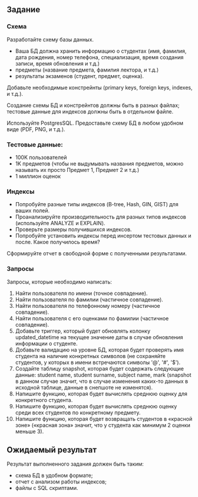 ## Задание

### Схема

Разработайте схему базы данных.

- Ваша БД должна хранить информацию о студентах (имя, фамилия, дата рождения, номер телефона, специализация, время
  создания записи, время обновления и т.д.)
- предметы (название предмета, фамилия лектора, и т.д.)
- результаты экзаменов (студент, предмет, оценка).

Добавьте необходимые констрейнты (primary keys, foreign keys, indexes, и т.д.).

Создание схемы БД и констрейнтов должны быть в разных файлах;
тестовые данные для индексов должны быть в отдельном файле.

Используйте PostgresSQL. Предоставьте схему БД в любом удобном виде (PDF, PNG, и т.д.).

### Тестовые данные:

- 100K пользователей
- 1K предметов (чтобы не выдумывать названия предметов, можно называть их просто Предмет 1, Предмет 2 и т.д.)
- 1 миллион оценок

### Индексы

- Попробуйте разные типы индексов (B-tree, Hash, GIN, GIST) для ваших полей.
- Проанализируйте производительность для разных типов индексов (используйте ANALYZE и EXPLAIN).
- Проверьте размеры получившихся индексов.
- Попробуйте установить индексы перед инсертом тестовых данных и после. Какое получилось время?

Сформируйте отчет в свободной форме с полученными результатами.

### Запросы

Запросы, которые необходимо написать:

1. Найти пользователя по имени (точное совпадение).
2. Найти пользователя по фамилии (частичное совпадение).
3. Найти пользователя по телефонному номеру (частичное совпадение).
4. Найти пользователя с его оценками по фамилии (частичное совпадение).
5. Добавьте триггер, который будет обновлять колонку updated_datetime на текущее значение даты в случае обновления
   информации о студенте.
6. Добавьте валидацию на уровне БД, которая будет проверять имя студента на наличие конкретных символов (не сохраняйте
   студентов, у которых в имени встречаются символы '@', '#', '$').
7. Создайте таблицу snapshot, которая будет содержать следующие данные: student name, student surname, subject name,
   mark (snapshot в данном случае значит, что в случае изменения каких-то данных в исходной таблице, данные в снепшоте
   не изменятся).
8. Напишите функцию, которая будет вычислять среднюю оценку для конкретного студента.
9. Напишите функцию, которая будет вычислять среднюю оценку среди всех студентов по конкретному предмету.
10. Напишите функцию, которая будет возвращать студентов в «красной зоне» («красная зона» значит, что у студента как
    минимум 2 оценки меньше 3).

## Ожидаемый результат

Результат выполненного задания должен быть таким:

- схема БД в удобном формате;
- отчет с анализом работы индексов;
- файлы с SQL скриптами.